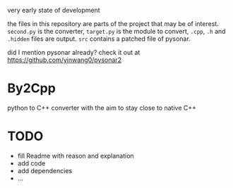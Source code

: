 very early state of development

the files in this repository are parts of the project that may be of interest. `second.py` is the converter, `target.py` is the module to convert, `.cpp`, `.h` and `.hidden` files are output. `src` contains a patched file of pysonar.

did I mention pysonar already? check it out at https://github.com/yinwang0/pysonar2

By2Cpp
======

python to C++ converter with the aim to stay close to native C++

TODO
====

- fill Readme with reason and explanation
- add code
- add dependencies
- ...
